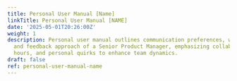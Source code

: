 ```yaml
---
title: Personal User Manual [Name]
linkTitle: Personal User Manual [NAME]
date: '2025-05-01T20:26:00Z'
weight: 1
description: Personal user manual outlines communication preferences, work style,
  and feedback approach of a Senior Product Manager, emphasizing collaboration, productivity
  hours, and personal quirks to enhance team dynamics.
draft: false
ref: personal-user-manual-name
---
```


